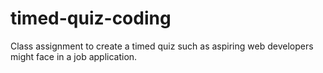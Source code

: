 # timed-quiz-coding
Class assignment to create a timed quiz such as aspiring web developers might face in a job application.
